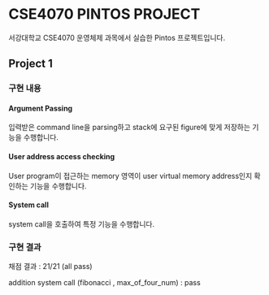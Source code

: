 # CSE4070 PINTOS PROJECT
서강대학교 CSE4070 운영체제 과목에서 실습한 Pintos 프로젝트입니다.

## Project 1
### 구현 내용
#### Argument Passing
입력받은 command line을 parsing하고 stack에 요구된 figure에 맞게 저장하는 기능을 수행합니다.
#### User address access checking
User program이 접근하는 memory 영역이 user virtual memory address인지 확인하는 기능을 수행합니다.
#### System call
system call을 호출하여 특정 기능을 수행합니다.

### 구현 결과
채점 결과 : 21/21 (all pass)

addition system call (fibonacci , max_of_four_num) : pass


